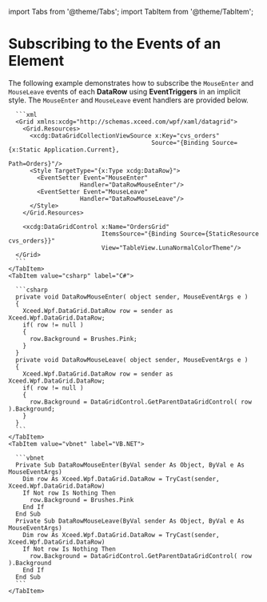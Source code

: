 import Tabs from '@theme/Tabs';
import TabItem from '@theme/TabItem';

# Subscribing to the Events of an Element

The following example demonstrates how to subscribe the `MouseEnter` and `MouseLeave` events of each **DataRow** using **EventTriggers** in an implicit style. The `MouseEnter` and `MouseLeave` event handlers are provided below.

<Tabs>
    <TabItem value="xaml" label="XAML" default>

      ```xml
      <Grid xmlns:xcdg="http://schemas.xceed.com/wpf/xaml/datagrid">
        <Grid.Resources>
          <xcdg:DataGridCollectionViewSource x:Key="cvs_orders"
                                            Source="{Binding Source={x:Static Application.Current},
                                                              Path=Orders}"/>
          <Style TargetType="{x:Type xcdg:DataRow}">
            <EventSetter Event="MouseEnter"
                        Handler="DataRowMouseEnter"/>
            <EventSetter Event="MouseLeave"
                        Handler="DataRowMouseLeave"/>
          </Style>
        </Grid.Resources>
          
        <xcdg:DataGridControl x:Name="OrdersGrid"
                              ItemsSource="{Binding Source={StaticResource cvs_orders}}"
                              View="TableView.LunaNormalColorTheme"/>
      </Grid>
      ```
    </TabItem>
    <TabItem value="csharp" label="C#">

      ```csharp
      private void DataRowMouseEnter( object sender, MouseEventArgs e )
      {
        Xceed.Wpf.DataGrid.DataRow row = sender as Xceed.Wpf.DataGrid.DataRow;
        if( row != null )
        {
          row.Background = Brushes.Pink;
        }
      }
      private void DataRowMouseLeave( object sender, MouseEventArgs e )
      {
        Xceed.Wpf.DataGrid.DataRow row = sender as Xceed.Wpf.DataGrid.DataRow;
        if( row != null )
        {
          row.Background = DataGridControl.GetParentDataGridControl( row ).Background;
        }
      }
      ```
    </TabItem>
    <TabItem value="vbnet" label="VB.NET">

      ```vbnet
      Private Sub DataRowMouseEnter(ByVal sender As Object, ByVal e As MouseEventArgs)
        Dim row As Xceed.Wpf.DataGrid.DataRow = TryCast(sender, Xceed.Wpf.DataGrid.DataRow)
        If Not row Is Nothing Then
          row.Background = Brushes.Pink
        End If
      End Sub
      Private Sub DataRowMouseLeave(ByVal sender As Object, ByVal e As MouseEventArgs)
        Dim row As Xceed.Wpf.DataGrid.DataRow = TryCast(sender, Xceed.Wpf.DataGrid.DataRow)
        If Not row Is Nothing Then
          row.Background = DataGridControl.GetParentDataGridControl( row ).Background
        End If
      End Sub
      ```
    </TabItem>    
  </Tabs>